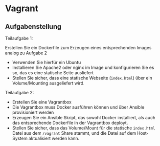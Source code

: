 # Vagrant

## Aufgabenstellung

Teilaufgabe 1:&#x20;

Erstellen Sie ein Dockerfile zum Erzeugen eines entsprechenden Images analog zu Aufgabe 2

* Verwenden Sie hierfür ein Ubuntu
* Installieren Sie Apache2 oder nginx im Image und konfigurieren Sie es so, das es eine statische Seite ausliefert
* Stellen Sie sicher, dass eine statische Webseite (`index.html`) über ein Volume/Mounting ausgeliefert wird.

Teilaufgabe 2:

* Erstellen Sie eine Vagrantbox
* Die Vagrantbox muss Docker ausführen können und über Ansible provisioniert werden
* Erzeugen Sie ein Ansible Skript, das sowohl Docker installiert, als auch das entsprechende Dockerfile in der Vagrantbox deployt.
* Stellen Sie sicher, dass das Volume/Mount für die statische `index.html` Datei aus dem `/vagrant` Share stammt, und die Datei auf dem Host-System aktualisiert werden kann.
